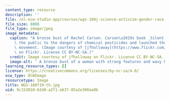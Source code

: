 ```yaml
---
content_type: resource
description: ''
file: /ol-ocw-studio-app/courses/wgs-160j-science-activism-gender-race-and-power-fall-2019/9c15301062d8a2f1a63785a2e300aa8b_WGS-160f19-th.jpg
file_size: 8888
file_type: image/jpeg
image_metadata:
  caption: "A bronze bust of Rachel Carson. Carson\u2019s book _Silent Spring_ alerted\
    \ the public to the dangers of chemical pesticides and launched the environmental\
    \ movement. (Image courtesy of [jfholloway](https://www.flickr.com/photos/jfholloway/1218257315/in/photolist-2RDTst-eVo9LS-VWPidh-VAGX3Y-VZWh3Z-VZppjV-W18WJp-VZpn1M-VAGUyj-eVbLeM-eVbLGV-eVo9Ub-VWPi3C-UXqvsg-eVbJUV-UXqxKH-eVbMbF-2gkrrxr-2gkrVfX-UYbuoe-UYbtoP-W18Q3i-eVoae9-eVbJNa-eVo9s7-eVoapo-eVo9jY-eVo9c3-VWPhsj-UXqxdv-WbUAMK-WbUzox-UXqwnT-2gkrqz9-eVobrd-2gkrSsN-eVbM3a-eVo95j-eVbK4i-eVobhC-eVoaJ1-eY1U4M-eY1Tje-UXqxwg-eYdkoW-eVbMiR-2gkrpkA-eY1PnK-VAGVxJ-eYddFf)\
    \ on Flickr. License CC BY-NC-SA.)"
  credit: Image courtesy of jfholloway on Flickr. License CC BY-NC-SA.
  image-alt: ' A bronze bust of a woman with strong features and wavy hair.'
learning_resource_types: []
license: https://creativecommons.org/licenses/by-nc-sa/4.0/
ocw_type: OCWImage
resourcetype: Image
title: WGS-160f19-th.jpg
uid: 9c153010-62d8-a2f1-a637-85a2e300aa8b
---
```

